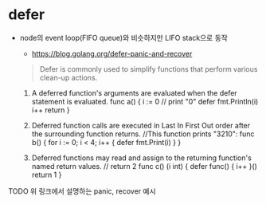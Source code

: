 # defer

- node의 event loop(FIFO queue)와 비슷하지만 LIFO stack으로 동작
  - https://blog.golang.org/defer-panic-and-recover
  > Defer is commonly used to simplify functions that perform various clean-up actions.

    1. A deferred function's arguments are evaluated when the defer statement is evaluated.
      func a() {
          i := 0
          // print "0"
          defer fmt.Println(i)
          i++
          return
      }

    2. Deferred function calls are executed in Last In First Out order after the surrounding function returns.
      //This function prints "3210":
      func b() {
          for i := 0; i < 4; i++ {
              defer fmt.Print(i)
          }
      }

    3. Deferred functions may read and assign to the returning function's named return values.
      // return 2
      func c() (i int) {
          defer func() { i++ }()
          return 1
      }

TODO 위 링크에서 설명하는 panic, recover 예시

